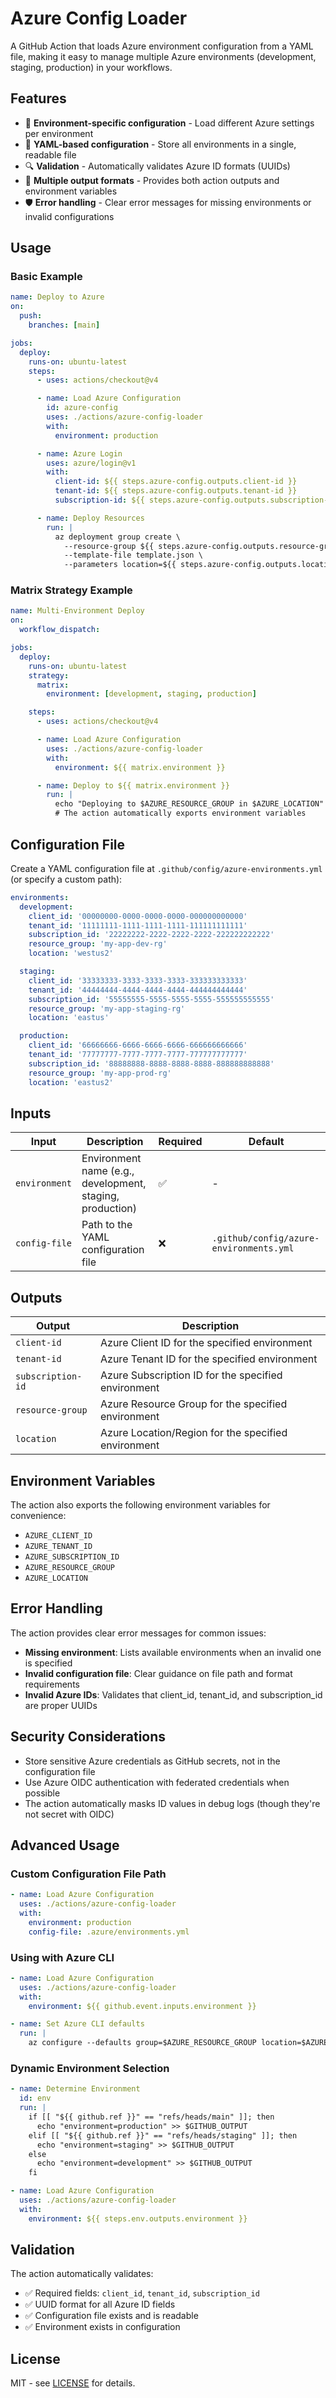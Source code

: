 # Azure Config Loader

A GitHub Action that loads Azure environment configuration from a YAML file, making it
easy to manage multiple Azure environments (development, staging, production) in your
workflows.

## Features

- 🔧 **Environment-specific configuration** - Load different Azure settings per
  environment
- 📝 **YAML-based configuration** - Store all environments in a single, readable file
- 🔍 **Validation** - Automatically validates Azure ID formats (UUIDs)
- 🚀 **Multiple output formats** - Provides both action outputs and environment variables
- 🛡️ **Error handling** - Clear error messages for missing environments or invalid
  configurations

## Usage

### Basic Example

```yaml
name: Deploy to Azure
on:
  push:
    branches: [main]

jobs:
  deploy:
    runs-on: ubuntu-latest
    steps:
      - uses: actions/checkout@v4

      - name: Load Azure Configuration
        id: azure-config
        uses: ./actions/azure-config-loader
        with:
          environment: production

      - name: Azure Login
        uses: azure/login@v1
        with:
          client-id: ${{ steps.azure-config.outputs.client-id }}
          tenant-id: ${{ steps.azure-config.outputs.tenant-id }}
          subscription-id: ${{ steps.azure-config.outputs.subscription-id }}

      - name: Deploy Resources
        run: |
          az deployment group create \
            --resource-group ${{ steps.azure-config.outputs.resource-group }} \
            --template-file template.json \
            --parameters location=${{ steps.azure-config.outputs.location }}
```

### Matrix Strategy Example

```yaml
name: Multi-Environment Deploy
on:
  workflow_dispatch:

jobs:
  deploy:
    runs-on: ubuntu-latest
    strategy:
      matrix:
        environment: [development, staging, production]

    steps:
      - uses: actions/checkout@v4

      - name: Load Azure Configuration
        uses: ./actions/azure-config-loader
        with:
          environment: ${{ matrix.environment }}

      - name: Deploy to ${{ matrix.environment }}
        run: |
          echo "Deploying to $AZURE_RESOURCE_GROUP in $AZURE_LOCATION"
          # The action automatically exports environment variables
```

## Configuration File

Create a YAML configuration file at `.github/config/azure-environments.yml` (or specify a
custom path):

```yaml
environments:
  development:
    client_id: '00000000-0000-0000-0000-000000000000'
    tenant_id: '11111111-1111-1111-1111-111111111111'
    subscription_id: '22222222-2222-2222-2222-222222222222'
    resource_group: 'my-app-dev-rg'
    location: 'westus2'

  staging:
    client_id: '33333333-3333-3333-3333-333333333333'
    tenant_id: '44444444-4444-4444-4444-444444444444'
    subscription_id: '55555555-5555-5555-5555-555555555555'
    resource_group: 'my-app-staging-rg'
    location: 'eastus'

  production:
    client_id: '66666666-6666-6666-6666-666666666666'
    tenant_id: '77777777-7777-7777-7777-777777777777'
    subscription_id: '88888888-8888-8888-8888-888888888888'
    resource_group: 'my-app-prod-rg'
    location: 'eastus2'
```

## Inputs

| Input         | Description                                               | Required | Default                                 |
| ------------- | --------------------------------------------------------- | -------- | --------------------------------------- |
| `environment` | Environment name (e.g., development, staging, production) | ✅       | -                                       |
| `config-file` | Path to the YAML configuration file                       | ❌       | `.github/config/azure-environments.yml` |

## Outputs

| Output            | Description                                         |
| ----------------- | --------------------------------------------------- |
| `client-id`       | Azure Client ID for the specified environment       |
| `tenant-id`       | Azure Tenant ID for the specified environment       |
| `subscription-id` | Azure Subscription ID for the specified environment |
| `resource-group`  | Azure Resource Group for the specified environment  |
| `location`        | Azure Location/Region for the specified environment |

## Environment Variables

The action also exports the following environment variables for convenience:

- `AZURE_CLIENT_ID`
- `AZURE_TENANT_ID`
- `AZURE_SUBSCRIPTION_ID`
- `AZURE_RESOURCE_GROUP`
- `AZURE_LOCATION`

## Error Handling

The action provides clear error messages for common issues:

- **Missing environment**: Lists available environments when an invalid one is specified
- **Invalid configuration file**: Clear guidance on file path and format requirements
- **Invalid Azure IDs**: Validates that client_id, tenant_id, and subscription_id are
  proper UUIDs

## Security Considerations

- Store sensitive Azure credentials as GitHub secrets, not in the configuration file
- Use Azure OIDC authentication with federated credentials when possible
- The action automatically masks ID values in debug logs (though they're not secret with
  OIDC)

## Advanced Usage

### Custom Configuration File Path

```yaml
- name: Load Azure Configuration
  uses: ./actions/azure-config-loader
  with:
    environment: production
    config-file: .azure/environments.yml
```

### Using with Azure CLI

```yaml
- name: Load Azure Configuration
  uses: ./actions/azure-config-loader
  with:
    environment: ${{ github.event.inputs.environment }}

- name: Set Azure CLI defaults
  run: |
    az configure --defaults group=$AZURE_RESOURCE_GROUP location=$AZURE_LOCATION
```

### Dynamic Environment Selection

```yaml
- name: Determine Environment
  id: env
  run: |
    if [[ "${{ github.ref }}" == "refs/heads/main" ]]; then
      echo "environment=production" >> $GITHUB_OUTPUT
    elif [[ "${{ github.ref }}" == "refs/heads/staging" ]]; then
      echo "environment=staging" >> $GITHUB_OUTPUT
    else
      echo "environment=development" >> $GITHUB_OUTPUT
    fi

- name: Load Azure Configuration
  uses: ./actions/azure-config-loader
  with:
    environment: ${{ steps.env.outputs.environment }}
```

## Validation

The action automatically validates:

- ✅ Required fields: `client_id`, `tenant_id`, `subscription_id`
- ✅ UUID format for all Azure ID fields
- ✅ Configuration file exists and is readable
- ✅ Environment exists in configuration

## License

MIT - see [LICENSE](../../LICENSE) for details.
